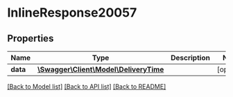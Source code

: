 # InlineResponse20057

## Properties
Name | Type | Description | Notes
------------ | ------------- | ------------- | -------------
**data** | [**\Swagger\Client\Model\DeliveryTime**](DeliveryTime.md) |  | [optional] 

[[Back to Model list]](../../README.md#documentation-for-models) [[Back to API list]](../../README.md#documentation-for-api-endpoints) [[Back to README]](../../README.md)

